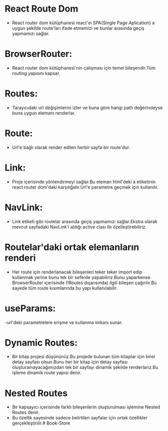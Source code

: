 # React Route Dom
- React router dom kütüphanesi react'ın SPA(Single Page Aplication) a uygun şekilde route'ları ifade etmemizi ve bunlar arasında geçiş yapmamızı sağlar.
# BrowserRouter:
- React router dom kütüphanesi'nin çalışması için temel bileşendir.Tüm routing yapısını kapsar.
# Routes:
- Tarayıcıdaki url değişimlerini izler ve buna göre hangi path değerindeyse buna uygun elemanı renderlar.
# Route:
- Url'e bağlı olarak render edilen herbir sayfa bir route'dur.
# Link:
- Proje içerisinde yönlendirmeyi sağlar.Bu eleman html'deki a etiketinin react router dom'daki karşılığıdır.Url'e parametre geçmek için kullanılır.
# NavLink:
- Link etiketi gibi routelar arasında geçiş yapmamızı sağlar.Ekstra olarak mevcut sayfadaki NavLink'i aldığı active clası ile özelleştirebiliriz.
# Routelar'daki ortak elemanların renderi
- Her route için renderlanacak bileşenleri teker teker import edip kullanmak yerine bunu tek bir seferde yapabiliriz.Bunu yaparkense BrowserRouter içerisinde (!Routes dışarısında) ilgili bileşen çağırılır.Bu sayede tüm route kısımlarında bu yapı kullanılabilir.
# useParams:
-url'deki parametrelere erişme ve kullanma imkanı sunar.
# Dynamic Routes:
- Bir kitap projesi düşününüz.Bu projede bulunan tüm kitaplar için birer detay sayfası olsun.Bunu her bir kitap için detay sayfası oluşturamayacağımızdan tek bir sayfayı dinamik şekilde renderlarız.Bu işleme dinamik route yapısı denir.
# Nested Routes
- Bir kapsayıcı içerisinde farklı bileşenlerin oluşturulması işlemine Nested Routes denir.
- Bu özellik sayesinde sadece belirtilen sayfalar için ortak özellikler gerçekleştirilir.# Book-Store

